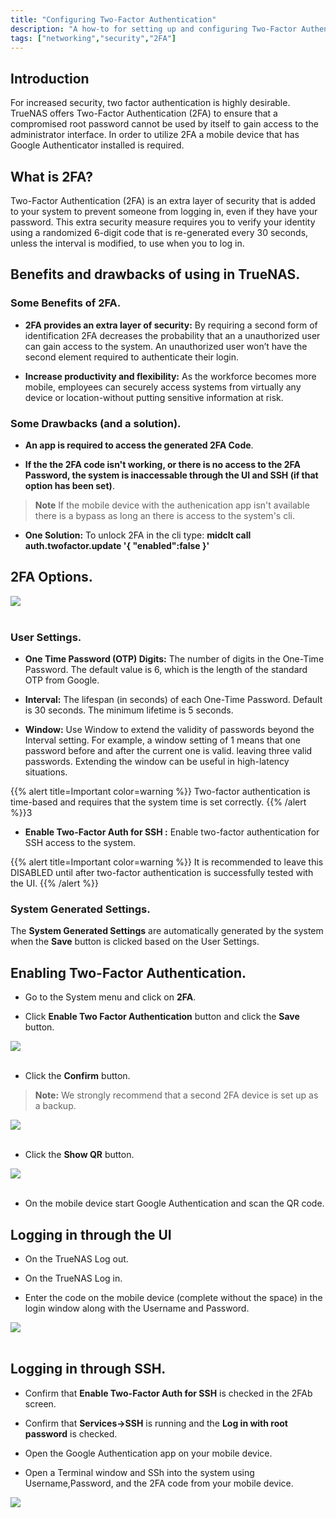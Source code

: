 ```yaml
---
title: "Configuring Two-Factor Authentication"
description: "A how-to for setting up and configuring Two-Factor Authentication in TrueNAS."
tags: ["networking","security","2FA"]
---
```


## Introduction

For increased security, two factor authentication is highly desirable. TrueNAS offers Two-Factor Authentication (2FA) to ensure that a compromised root password cannot be used by itself to gain access to the administrator interface. In order to utilize 2FA a mobile device that has Google Authenticator installed is required.

## What is 2FA?

Two-Factor Authentication (2FA) is an extra layer of security that is added to your system to prevent someone from logging in, even if they have your password. This extra security measure requires you to verify your identity using a randomized 6-digit code that is re-generated every 30 seconds, unless the interval is modified, to use when you to log in.

## Benefits and drawbacks of using in TrueNAS.

### Some Benefits of 2FA.

* **2FA provides an extra layer of security:** By requiring a second form of identification 2FA decreases the probability that an a unauthorized user can gain access to the system. An unauthorized user won’t have the second element required to authenticate their login.

* **Increase productivity and flexibility:** As the workforce becomes more mobile, employees can securely access systems from virtually any device or location-without putting sensitive information at risk.

### Some Drawbacks (and a solution).

* **An app is required to access the generated 2FA Code**.

* **If the the 2FA code isn't working, or there is no access to the 2FA Password, the system is inaccessable through the UI and SSH (if that option has been set)**.
> **Note** If the mobile device with the authenication app isn't available there is a bypass as long an there is access to the system's cli.

* **One Solution:** To unlock 2FA in the cli type:  **midclt call auth.twofactor.update '{ "enabled":false }'**

## 2FA Options.

<img src="/images/enable_2fa.png"><br><br>

### User Settings.

* **One Time Password (OTP) Digits:** The number of digits in the One-Time Password. The default value is 6, which is the length of the standard OTP from Google.

* **Interval:** The lifespan (in seconds) of each One-Time Password. Default is 30 seconds. The minimum lifetime is 5 seconds.

* **Window:** Use Window to extend the validity of passwords beyond the Interval setting. For example, a window setting of 1 means that one password before and after the current one is valid. leaving three valid passwords. Extending the window can be useful in high-latency situations. 

{{% alert title=Important color=warning %}}
Two-factor authentication is time-based and requires that the system time is set correctly.
{{% /alert %}}3

* **Enable Two-Factor Auth for SSH :** Enable two-factor authentication for SSH access to the system.

{{% alert title=Important color=warning %}}
It is recommended to leave this DISABLED until after two-factor authentication is successfully tested with the UI.
{{% /alert %}}

### **System Generated Settings**.

The **System Generated Settings** are automatically generated by the system when the **Save** button is clicked based on the User Settings.

## Enabling Two-Factor Authentication.

* Go to the System menu and click on **2FA**.

* Click **Enable Two Factor Authentication** button and click the **Save** button.

<img src="/images/enabled_2fa_nossh.png"><br><br>

* Click the **Confirm** button.

> **Note:** We strongly recommend that a second 2FA device is set up as a backup.

<img src="/images/confirm_2fa.png"><br><br>

* Click the **Show QR** button.

<img src="/images/qr_2fa.png"><br><br>

* On the mobile device start Google Authentication and scan the QR code.

## Logging in through the UI

* On the TrueNAS Log out.

* On the TrueNAS Log in.

* Enter the code on the mobile device (complete without the space) in the login window along with the Username and Password.

<img src="/images/gui_2fa.png"><br><br>

## Logging in through SSH.

* Confirm that **Enable Two-Factor Auth for SSH** is checked in the 2FAb screen.

* Confirm that **Services->SSH** is running and the **Log in with root password** is checked.

* Open the Google Authentication app on your mobile device.

* Open a Terminal window and SSh into the system using Username,Password, and the 2FA code from your mobile device.

<img src="/images/ssh_2fa.png"><br><br>

